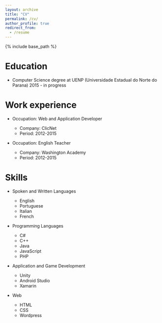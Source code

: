 ```yaml
---
layout: archive
title: "CV"
permalink: /cv/
author_profile: true
redirect_from:
  - /resume
---
```


{% include base_path %}

Education
======
* Computer Science degree at UENP (Universidade Estadual do Norte do Parana) 2015 - in progress

Work experience
======
* Occupation: Web and Application Developer
  * Company: ClicNet
  * Period: 2012-2015

* Occupation: English Teacher
  * Company: Washington Academy
  * Period: 2012-2015


Skills
======

* Spoken and Written Languages
  * English
  * Portuguese
  * Italian
  * French
  
* Programming Languages
  * C#
  * C++
  * Java
  * JavaScript
  * PHP
  
* Application and Game Development
  * Unity
  * Android Studio
  * Xamarin
  
* Web
  * HTML
  * CSS
  * Wordpress
    
    

